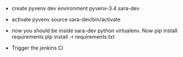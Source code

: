 * create pyvenv dev environment
pyvenv-3.4 sara-dev

* activate pyvenv
source sara-dev/bin/activate

* now you should be inside sara-dev python virtualenv. Now pip install requirements
pip install -r requirements.txt

* Trigger the jenkins CI

